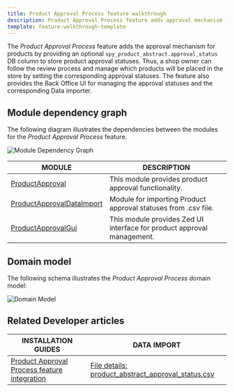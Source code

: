 ```yaml
---
title: Product Approval Process feature walkthrough
description: Product Approval Process feature adds approval mechanism for products.
template: feature-walkthrough-template
---
```


The *Product Approval Process* feature adds the approval mechanism for products by providing
an optional `spy_product_abstract.approval_status` DB column to store product approval statuses. Thus,
a shop owner can follow the review process and manage which products will be placed in the store by setting the
corresponding approval statuses. The feature also provides the Back Office UI for managing the approval statuses and
the corresponding Data importer.

## Module dependency graph

The following diagram illustrates the dependencies between the modules for the *Product Approval Process* feature.

![Module Dependency Graph](https://confluence-connect.gliffy.net/embed/image/e83e1c59-8592-46ec-906e-1483779419c7.png?utm_medium=live&utm_source=custom)

| MODULE     | DESCRIPTION                |
|------------|----------------------------|
| [ProductApproval](https://github.com/spryker/product-approval) | This module provides product approval functionality. |
| [ProductApprovalDataImport](https://github.com/spryker/product-approval-data-import) | Module for importing Product approval statuses from .csv file. |
| [ProductApprovalGui](https://github.com/spryker/product-approval-gui) | This module provides Zed UI interface for product approval management. |

## Domain model

The following schema illustrates the *Product Approval Process* domain model:

![Domain Model](https://confluence-connect.gliffy.net/embed/image/9307bb4e-6cb5-43d7-b7a5-e0b3d98ef664.png?utm_medium=live&utm_source=custom)

## Related Developer articles

|INSTALLATION GUIDES  | DATA IMPORT |
|---------|---------|
| [Product Approval Process feature integration](/docs/scos/dev/feature-integration-guides/{{page.version}}/product-approval-process-feature-integration.html) | [File details: product_abstract_approval_status.csv](/docs/scos/dev/data-import/{{page.version}}/data-import-categories/catalog-setup/products/file-details-product-abstract-approval-status.csv.html)  |
